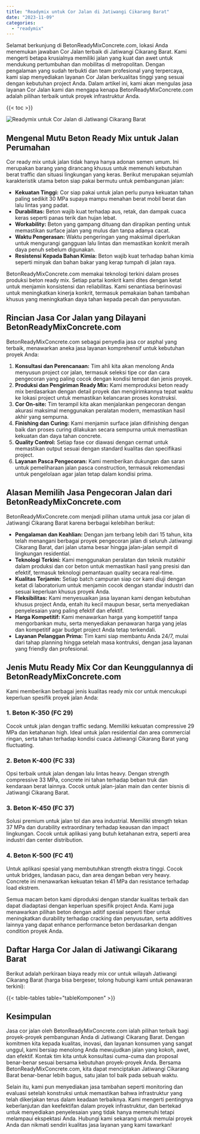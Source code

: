 ```yaml
---
title: "Readymix untuk Cor Jalan di Jatiwangi Cikarang Barat"
date: "2023-11-09"
categories: 
  - "readymix"
---
```


Selamat berkunjung di BetonReadyMixConcrete.com, lokasi Anda menemukan jawaban Cor Jalan terbaik di Jatiwangi Cikarang Barat. Kami mengerti betapa krusialnya memiliki jalan yang kuat dan awet untuk mendukung pertumbuhan dan mobilitas di metropolitan. Dengan pengalaman yang sudah terbukti dan team profesional yang terpercaya, kami siap menyediakan layanan Cor Jalan berkualitas tinggi yang sesuai dengan kebutuhan project Anda. Dalam artikel ini, kami akan mengulas jasa layanan Cor Jalan kami dan mengapa kenapa BetonReadyMixConcrete.com adalah pilihan terbaik untuk proyek infrastruktur Anda.

{{< toc >}}

![Readymix untuk Cor Jalan di Jatiwangi Cikarang Barat](https://betoncor8.github.io/cor/harga-beton-readymix-concrete%20(18).png)

## Mengenal Mutu Beton Ready Mix untuk Jalan Perumahan

Cor ready mix untuk jalan tidak hanya hanya adonan semen umum. Ini merupakan barang yang dirancang khusus untuk memenuhi kebutuhan berat traffic dan situasi lingkungan yang keras. Berikut merupakan sejumlah karakteristik utama beton siap pakai bermutu untuk pembangunan jalan:

- **Kekuatan Tinggi:** Cor siap pakai untuk jalan perlu punya kekuatan tahan paling sedikit 30 MPa supaya mampu menahan berat mobil berat dan lalu lintas yang padat.
- **Durabilitas:** Beton wajib kuat terhadap aus, retak, dan dampak cuaca keras seperti panas terik dan hujan lebat.
- **Workability:** Beton yang gampang dituang dan dirapikan penting untuk memastikan surface jalan yang mulus dan tanpa adanya cacat.
- **Waktu Pengerasan:** Waktu pengeringan yang maksimal diperlukan untuk mengurangi gangguan lalu lintas dan memastikan konkrit meraih daya penuh sebelum digunakan.
- **Resistensi Kepada Bahan Kimia:** Beton wajib kuat terhadap bahan kimia seperti minyak dan bahan bakar yang kerap tumpah di jalan raya.

BetonReadyMixConcrete.com memakai teknologi terkini dalam proses produksi beton ready mix. Setiap partai konkrit kami dites dengan ketat untuk menjamin konsistensi dan reliabilitas. Kami senantiasa berinovasi untuk meningkatkan kinerja konkrit, termasuk pemakaian bahan tambahan khusus yang meningkatkan daya tahan kepada pecah dan penyusutan.

## Rincian Jasa Cor Jalan yang Dilayani BetonReadyMixConcrete.com

BetonReadyMixConcrete.com sebagai penyedia jasa cor asphal yang terbaik, menawarkan aneka jasa layanan komprehensif untuk kebutuhan proyek Anda:

1. **Konsultasi dan Perencanaan:** Tim ahli kita akan menolong Anda menyusun project cor jalan, termasuk seleksi tipe cor dan cara pengecoran yang paling cocok dengan kondisi tempat dan jenis proyek.
2. **Produksi dan Pengiriman Ready Mix:** Kami memproduksi beton ready mix berdasarkan dengan detail proyek dan mengirimkannya tepat waktu ke lokasi project untuk memastikan kelancaran proses konstruksi.
3. **Cor On-site:** Tim terampil kita akan menjalankan pengecoran dengan akurasi maksimal menggunakan peralatan modern, memastikan hasil akhir yang sempurna.
4. **Finishing dan Curing:** Kami menjamin surface jalan difinishing dengan baik dan proses curing dilakukan secara sempurna untuk memastikan kekuatan dan daya tahan concrete.
5. **Quality Control:** Setiap fase cor diawasi dengan cermat untuk memastikan output sesuai dengan standard kualitas dan specifikasi project.
6. **Layanan Pasca Pengecoran:** Kami memberikan dukungan dan saran untuk pemeliharaan jalan pasca construction, termasuk rekomendasi untuk pengelolaan agar jalan tetap dalam kondisi prima.

## Alasan Memilih Jasa Pengecoran Jalan dari BetonReadyMixConcrete.com

BetonReadyMixConcrete.com menjadi pilihan utama untuk jasa cor jalan di Jatiwangi Cikarang Barat karena berbagai kelebihan berikut:

- **Pengalaman dan Keahlian:** Dengan jam terbang lebih dari 15 tahun, kita telah menangani berbagai proyek pengecoran jalan di seluruh Jatiwangi Cikarang Barat, dari jalan utama besar hingga jalan-jalan sempit di lingkungan residential.
- **Teknologi Terkini:** Kami menggunakan peralatan dan teknik mutakhir dalam produksi dan cor beton untuk memastikan hasil yang presisi dan efektif, termasuk teknologi pemantauan quality secara real-time.
- **Kualitas Terjamin:** Setiap batch campuran siap cor kami diuji dengan ketat di laboratorium untuk menjamin cocok dengan standar industri dan sesuai keperluan khusus proyek Anda.
- **Fleksibilitas:** Kami menyesuaikan jasa layanan kami dengan kebutuhan khusus project Anda, entah itu kecil maupun besar, serta menyediakan penyelesaian yang paling efektif dan efektif.
- **Harga Kompetitif:** Kami menawarkan harga yang kompetitif tanpa mengorbankan mutu, serta menyediakan penawaran harga yang jelas dan kompetitif agar budget project Anda tetap terkendali.
- **Layanan Pelanggan Prima:** Tim kami siap membantu Anda 24/7, mulai dari tahap planning hingga setelah masa kontruksi, dengan jasa layanan yang friendly dan profesional.

## Jenis Mutu Ready Mix Cor dan Keunggulannya di BetonReadyMixConcrete.com

Kami memberikan berbagai jenis kualitas ready mix cor untuk mencukupi keperluan spesifik proyek jalan Anda:

### 1\. Beton K-350 (FC 29)

Cocok untuk jalan dengan traffic sedang. Memiliki kekuatan compressive 29 MPa dan ketahanan high. Ideal untuk jalan residential dan area commercial ringan, serta tahan terhadap kondisi cuaca Jatiwangi Cikarang Barat yang fluctuating.

### 2\. Beton K-400 (FC 33)

Opsi terbaik untuk jalan dengan lalu lintas heavy. Dengan strength compressive 33 MPa, concrete ini tahan terhadap beban truk dan kendaraan berat lainnya. Cocok untuk jalan-jalan main dan center bisnis di Jatiwangi Cikarang Barat.

### 3\. Beton K-450 (FC 37)

Solusi premium untuk jalan tol dan area industrial. Memiliki strength tekan 37 MPa dan durability extraordinary terhadap keausan dan impact lingkungan. Cocok untuk aplikasi yang butuh ketahanan extra, seperti area industri dan center distribution.

### 4\. Beton K-500 (FC 41)

Untuk aplikasi spesial yang membutuhkan strength ekstra tinggi. Cocok untuk bridges, landasan pacu, dan area dengan beban very heavy. Concrete ini menawarkan kekuatan tekan 41 MPa dan resistance terhadap load ekstrem.

Semua macam beton kami diproduksi dengan standar kualitas terbaik dan dapat diadaptasi dengan keperluan spesifik project Anda. Kami juga menawarkan pilihan beton dengan aditif spesial seperti fiber untuk meningkatkan durability terhadap cracking dan penyusutan, serta additives lainnya yang dapat enhance performance beton berdasarkan dengan condition proyek Anda.

## Daftar Harga Cor Jalan di Jatiwangi Cikarang Barat

Berikut adalah perkiraan biaya ready mix cor untuk wilayah Jatiwangi Cikarang Barat (harga bisa bergeser, tolong hubungi kami untuk penawaran terkini):

{{< table-tables table="tableKomponen" >}}

## Kesimpulan

Jasa cor jalan oleh BetonReadyMixConcrete.com ialah pilihan terbaik bagi proyek-proyek pembangunan Anda di Jatiwangi Cikarang Barat. Dengan komitmen kita kepada kualitas, inovasi, dan layanan konsumen yang sangat unggul, kami bersiap menolong Anda mewujudkan jalan yang kokoh, awet, dan efektif. Kontak tim kita untuk konsultasi cuma-cuma dan proposal benar-benar sesuai bersama kebutuhan proyek-proyek Anda. Bersama BetonReadyMixConcrete.com, kita dapat menciptakan Jatiwangi Cikarang Barat benar-benar lebih bagus, satu jalan tol baik pada sebuah waktu.

Selain itu, kami pun menyediakan jasa tambahan seperti monitoring dan evaluasi setelah konstruksi untuk memastikan bahwa infrastruktur yang telah dikerjakan terus dalam keadaan terbaiknya. Kami mengerti pentingnya keberlanjutan dan keefektifan dalam proyek infrastruktur, dan bertekad untuk menyediakan penyelesaian yang tidak hanya memenuhi tetapi melampaui ekspektasi Anda. Hubungi kami sekarang untuk memulai proyek Anda dan nikmati sendiri kualitas jasa layanan yang kami tawarkan!
